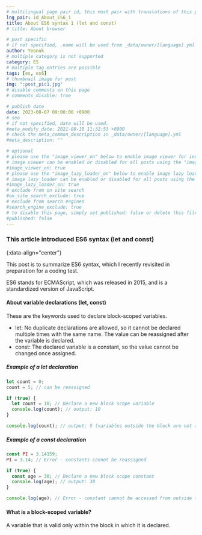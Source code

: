 ```yaml
---
# multilingual page pair id, this must pair with translations of this page. (This name must be unique)
lng_pair: id_About_ES6_1
title: About ES6 syntax 1 (let and const)
# title: About browser

# post specific
# if not specified, .name will be used from _data/owner/[language].yml
author: Yeonuk
# multiple category is not supported
category: ES
# multiple tag entries are possible
tags: [es, es6]
# thumbnail image for post
img: ":post_pic1.jpg"
# disable comments on this page
# comments_disable: true

# publish date
date: 2023-08-07 09:00:00 +0900
# seo
# if not specified, date will be used.
#meta_modify_date: 2021-08-10 11:32:53 +0900
# check the meta_common_description in _data/owner/[language].yml
#meta_description: ""

# optional
# please use the "image_viewer_on" below to enable image viewer for individual pages or posts (_posts/ or [language]/_posts folders).
# image viewer can be enabled or disabled for all posts using the "image_viewer_posts: true" setting in _data/conf/main.yml.
#image_viewer_on: true
# please use the "image_lazy_loader_on" below to enable image lazy loader for individual pages or posts (_posts/ or [language]/_posts folders).
# image lazy loader can be enabled or disabled for all posts using the "image_lazy_loader_posts: true" setting in _data/conf/main.yml.
#image_lazy_loader_on: true
# exclude from on site search
#on_site_search_exclude: true
# exclude from search engines
#search_engine_exclude: true
# to disable this page, simply set published: false or delete this file
#published: false
---
```


<!-- outline-start -->

### This article introduced ES6 syntax (let and const)

{:data-align="center"}

<!-- outline-end -->

This post is to summarize ES6 syntax, which I recently revisited in preparation for a coding test.

ES6 stands for ECMAScript, which was released in 2015, and is a standardized version of JavaScript.

#### About variable declarations (let, const)

These are the keywords used to declare block-scoped variables.

- let: No duplicate declarations are allowed, so it cannot be declared multiple times with the same name. The value can be reassigned after the variable is declared.
- const: The declared variable is a constant, so the value cannot be changed once assigned.

##### Example of a let declaration

```javascript
let count = 0;
count = 5; // can be reassigned

if (true) {
  let count = 10; // Declare a new block scope variable
  console.log(count); // output: 10
}

console.log(count); // output: 5 (variables outside the block are not affected)
```

##### Example of a const declaration

```javascript
const PI = 3.14159;
PI = 3.14; // Error - constants cannot be reassigned

if (true) {
  const age = 30; // Declare a new block scope constant
  console.log(age); // output: 30
}

console.log(age); // Error - constant cannot be accessed from outside the block
```

#### What is a block-scoped variable?

A variable that is valid only within the block in which it is declared.
